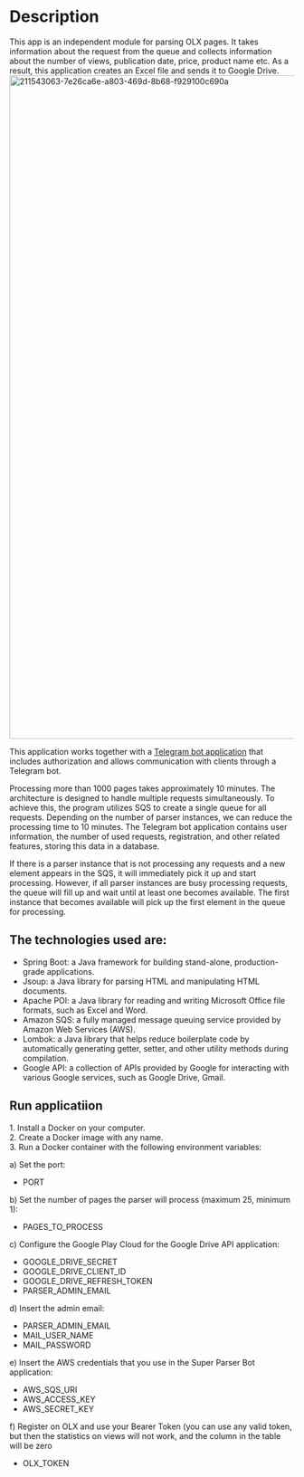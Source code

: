 <h1>Description</h1>
This app is an independent module for parsing OLX pages. It takes information about the request from the queue and collects information about the number of views, publication date, price, product name etc. As a result, this application creates an Excel file and sends it to Google Drive.
<img width="1173" alt="211543063-7e26ca6e-a803-469d-8b68-f929100c690a" src="https://github.com/sich-mykhailo/parser/assets/11314278/33670c42-6d2d-45e8-918d-45803643b546">

This application works together with a [Telegram bot application](https://github.com/sich-mykhailo/superTelegrambot) that includes authorization and allows communication with clients through a Telegram bot.

Processing more than 1000 pages takes approximately 10 minutes. The architecture is designed to handle multiple requests simultaneously. To achieve this, the program utilizes SQS to create a single queue for all requests.
Depending on the number of parser instances, we can reduce the processing time to 10 minutes.
The Telegram bot application contains user information, the number of used requests, registration, and other related features, storing this data in a database.


If there is a parser instance that is not processing any requests and a new element appears in the SQS, it will immediately pick it up and start processing. However, if all parser instances are busy processing requests, the queue will fill up and wait until at least one becomes available. The first instance that becomes available will pick up the first element in the queue for processing.

<h2>The technologies used are:</h2>

* Spring Boot: a Java framework for building stand-alone, production-grade applications.
* Jsoup: a Java library for parsing HTML and manipulating HTML documents.
* Apache POI: a Java library for reading and writing Microsoft Office file formats, such as Excel and Word.
* Amazon SQS: a fully managed message queuing service provided by Amazon Web Services (AWS).
* Lombok: a Java library that helps reduce boilerplate code by automatically generating getter, setter, and other utility   methods during compilation.
* Google API: a collection of APIs provided by Google for interacting with various Google services, such as Google Drive, Gmail.

<h2>Run applicatiion</h2>
1. Install a Docker on your computer.<br>
2. Create a Docker image with any name.<br>
3. Run a Docker container with the following environment variables:

a) Set the port:
* PORT

b) Set the number of pages the parser will process (maximum 25, minimum 1):

* PAGES_TO_PROCESS

c) Configure the Google Play Cloud for the Google Drive API application:
* GOOGLE_DRIVE_SECRET
* GOOGLE_DRIVE_CLIENT_ID
* GOOGLE_DRIVE_REFRESH_TOKEN
* PARSER_ADMIN_EMAIL

d) Insert the admin email:

* PARSER_ADMIN_EMAIL
* MAIL_USER_NAME
* MAIL_PASSWORD

e) Insert the AWS credentials that you use in the Super Parser Bot application:

* AWS_SQS_URI
* AWS_ACCESS_KEY
* AWS_SECRET_KEY

f) Register on OLX and use your Bearer Token (you can use any valid token, but then the statistics on views will not work, and the column in the table will be zero
* OLX_TOKEN
